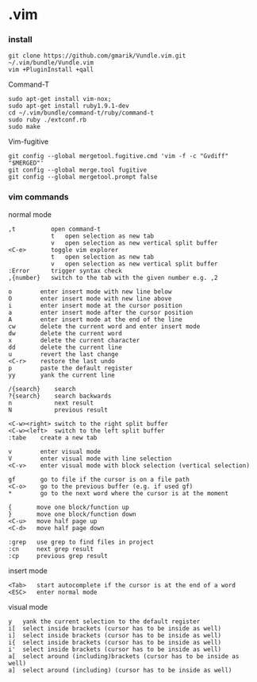 .vim
====


### install


    git clone https://github.com/gmarik/Vundle.vim.git ~/.vim/bundle/Vundle.vim
    vim +PluginInstall +qall

Command-T

    sudo apt-get install vim-nox;
    sudo apt-get install ruby1.9.1-dev
    cd ~/.vim/bundle/command-t/ruby/command-t
    sudo ruby ./extconf.rb
    sudo make

Vim-fugitive

    git config --global mergetool.fugitive.cmd 'vim -f -c "Gvdiff" "$MERGED"'
    git config --global merge.tool fugitive
    git config --global mergetool.prompt false

### vim commands

normal mode

    ,t          open command-t
                t   open selection as new tab
                v   open selection as new vertical split buffer
    <C-e>       toggle vim explorer
                t   open selection as new tab
                v   open selection as new vertical split buffer
    :Error      trigger syntax check
    ,{number}   switch to the tab with the given number e.g. ,2
   
    o        enter insert mode with new line below
    O        enter insert mode with new line above
    i        enter insert mode at the cursor position
    a        enter insert mode after the cursor position
    A        enter insert mode at the end of the line
    cw       delete the current word and enter insert mode
    dw       delete the current word
    x        delete the current character
    dd       delete the current line
    u        revert the last change
    <C-r>    restore the last undo
    p        paste the default register
    yy       yank the current line
   
    /{search}    search
    ?{search}    search backwards
    n            next result
    N            previous result
   
    <C-w><right> switch to the right split buffer
    <C-w><left>  switch to the left split buffer
    :tabe    create a new tab
   
    v        enter visual mode
    V        enter visual mode with line selection
    <C-v>    enter visual mode with block selection (vertical selection)
   
    gf       go to file if the cursor is on a file path
    <C-o>    go to the previous buffer (e.g. if used gf)
    *        go to the next word where the cursor is at the moment
    
    {       move one block/function up
    }       move one block/function down
    <C-u>   move half page up
    <C-d>   move half page down
    
    :grep   use grep to find files in project
    :cn     next grep result
    :cp     previous grep result
    
   
insert mode

    <Tab>   start autocomplete if the cursor is at the end of a word
    <ESC>   enter normal mode
    
visual mode

    y   yank the current selection to the default register
    i[  select inside brackets (cursor has to be inside as well)
    i]  select inside brackets (cursor has to be inside as well)
    i{  select inside brackets (cursor has to be inside as well)
    i'  select inside brackets (cursor has to be inside as well)
    a[  select around (including)brackets (cursor has to be inside as well)
    a]  select around (including) (cursor has to be inside as well)
        
    
